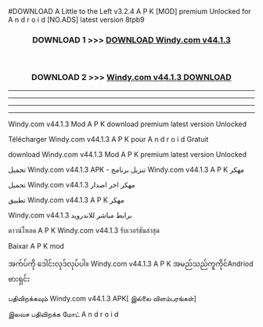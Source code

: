 #DOWNLOAD A Little to the Left v3.2.4 A P K [MOD] premium Unlocked for A n d r o i d [NO.ADS] latest version 8tpb9 



<div align="center">

<h3>DOWNLOAD 1 >>> <a href="https://downloadmod1.web.app/?judul=Windy.com v44.1.3">DOWNLOAD Windy.com v44.1.3</a></h3><br>

<h3>DOWNLOAD 2 >>> <a href="https://downloadmod1.web.app/?judul=Windy.com v44.1.3">Windy.com v44.1.3 DOWNLOAD </a></h3>

</div>


----------------------------------------------------------

----------------------------------------------------------

----------------------------------------------------------

----------------------------------------------------------


Windy.com v44.1.3 Mod A P K download premium latest version Unlocked

Télécharger Windy.com v44.1.3 A P K pour A n d r o i d Gratuit

download Windy.com v44.1.3 Mod A P K premium latest version Unlocked

تحميل Windy.com v44.1.3 APK - تنزيل برنامج Windy.com v44.1.3 A P K مهكر

تحميل Windy.com v44.1.3 مهكر اخر اصدار

تطبيق Windy.com v44.1.3 A P K مهكر

Windy.com v44.1.3 برابط مباشر للاندرويد

ดาวน์โหลด A P K Windy.com v44.1.3 รับเวอร์ชันล่าสุด

Baixar A P K mod

အက်ပ်ကို ဒေါင်းလုဒ်လုပ်ပါ။ Windy.com v44.1.3 A P K အမည်သည်ကူကိုင်Andriod ဗားရှင်း

பதிவிறக்கவும் Windy.com v44.1.3 APK[ இல்லை விளம்பரங்கள்] 
 
இலவச பதிவிறக்க மோட் A n d r o i d



